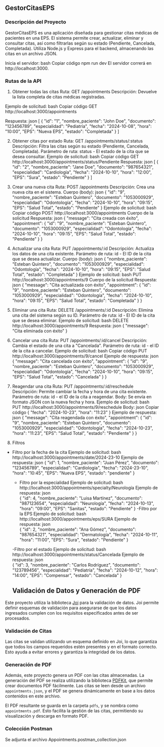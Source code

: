 ## GestorCitasEPS

### Descripción del Proyecto
GestorCitasEPS es una aplicación diseñada para gestionar citas médicas de pacientes en una EPS. El sistema permite crear, actualizar, eliminar y consultar citas, así como filtrarlas según su estado (Pendiente, Cancelada, Completada). Utiliza Node.js y Express para el backend, almacenando las citas en un archivo JSON.


Inicia el servidor:
bash
Copiar código
npm run dev
El servidor correrá en http://localhost:3000.

### Rutas de la API

1. Obtener todas las citas
Ruta: GET /appointments
Descripción: Devuelve la lista completa de citas médicas registradas.

Ejemplo de solicitud:
bash
Copiar código
GET http://localhost:3000/appointments

Respuesta:
json
[
  {
    "id": "1",
    "nombre_paciente": "John Doe",
    "documento": "123456789",
    "especialidad": "Pediatría",
    "fecha": "2024-10-08",
    "hora": "10:00",
    "EPS": "Nueva EPS",
    "estado": "Completada"
  }
]

2. Obtener citas por estado
Ruta: GET /appointments/status/:status
Descripción: Filtra las citas según su estado (Pendiente, Cancelada, Completada).
Parámetro de ruta: status - El estado de la cita que se desea consultar.
Ejemplo de solicitud:
bash
Copiar código
GET http://localhost:3000/appointments/status/Pendiente
Respuesta:
json
[
  {
    "id": "2",
    "nombre_paciente": "Jane Doe",
    "documento": "987654321",
    "especialidad": "Cardiología",
    "fecha": "2024-10-10",
    "hora": "12:00",
    "EPS": "Sura",
    "estado": "Pendiente"
  }
]

3. Crear una nueva cita
Ruta: POST /appointments
Descripción: Crea una nueva cita en el sistema.
Cuerpo (body):
json
{
  "id": "9",
  "nombre_paciente": "Esteban Quintero",
  "documento": "1053000929",
  "especialidad": "Odontología",
  "fecha": "2024-10-10",
  "hora": "09:15",
  "EPS": "Salud Total",
  "estado": "Pendiente"
}
Ejemplo de solicitud:
bash
Copiar código
POST http://localhost:3000/appointments
Cuerpo de la solicitud
Respuesta:
json
{
  "message": "Cita creada con éxito",
  "appointment": {
    "id": "9",
    "nombre_paciente": "Esteban Quintero",
    "documento": "1053000929",
    "especialidad": "Odontología",
    "fecha": "2024-10-10",
    "hora": "09:15",
    "EPS": "Salud Total",
    "estado": "Pendiente"
  }
}

4. Actualizar una cita
Ruta: PUT /appointments/:id
Descripción: Actualiza los datos de una cita existente.
Parámetro de ruta: id - El ID de la cita que se desea actualizar.
Cuerpo (body):
json
{
  "nombre_paciente": "Esteban Quintero",
  "documento": "1053000929",
  "especialidad": "Odontología",
  "fecha": "2024-10-10",
  "hora": "09:15",
  "EPS": "Salud Total",
  "estado": "Completada"
}
Ejemplo de solicitud:
bash
PUT http://localhost:3000/appointments/9
Cuerpo de la solicitud
Respuesta:
json
{
  "message": "Cita actualizada con éxito",
  "appointment": {
    "id": "9",
    "nombre_paciente": "Esteban Quintero",
    "documento": "1053000929",
    "especialidad": "Odontología",
    "fecha": "2024-10-10",
    "hora": "09:15",
    "EPS": "Salud Total",
    "estado": "Completada"
  }
}

5. Eliminar una cita
Ruta: DELETE /appointments/:id
Descripción: Elimina una cita del sistema según su ID.
Parámetro de ruta: id - El ID de la cita que se desea eliminar.
Ejemplo de solicitud:
bash
DELETE http://localhost:3000/appointments/9
Respuesta:
json
{
  "message": "Cita eliminada con éxito"
}

6. Cancelar una cita
Ruta: PUT /appointments/:id/cancel
Descripción: Cambia el estado de una cita a "Cancelada".
Parámetro de ruta: id - el ID de la cita a cancelar.
Ejemplo de solicitud:
bash
Copiar código
PUT http://localhost:3000/appointments/9/cancel
Ejemplo de respuesta:
json
{
  "message": "Cita cancelada con éxito",
  "appointment": {
    "id": "9",
    "nombre_paciente": "Esteban Quintero",
    "documento": "1053000929",
    "especialidad": "Odontología",
    "fecha": "2024-10-10",
    "hora": "09:15",
    "EPS": "Salud Total",
    "estado": "Cancelada"
  }
}

7. Reagendar una cita
Ruta: PUT /appointments/:id/reschedule
Descripción: Permite cambiar la fecha y hora de una cita existente.
Parámetro de ruta: id - el ID de la cita a reagendar.
Body: Se envía en formato JSON con la nueva fecha y hora.
Ejemplo de solicitud:
bash
PUT http://localhost:3000/appointments/9/reschedule
Body:
json
Copiar código
{
    "fecha": "2024-10-23",
    "hora": "11:23"
}
Ejemplo de respuesta:
json
{
  "message": "Cita reagendada con éxito",
  "appointment": {
    "id": "9",
    "nombre_paciente": "Esteban Quintero",
    "documento": "1053000929",
    "especialidad": "Odontología",
    "fecha": "2024-10-23",
    "hora": "11:23",
    "EPS": "Salud Total",
    "estado": "Pendiente"
  }
}
8. Filtros 
 - Filtro por la fecha de la cita 
  Ejemplo de solicitud:
  bash
  http://localhost:3000/appointments/date/2024-23-10
  Ejemplo de respuesta:
  json
  {
        "id": 1,
        "nombre_paciente": "Juan Pérez",
        "documento": "123456789",
        "especialidad": "Cardiología",
        "fecha": "2024-23-10",
        "hora": "10:45",
        "EPS": "Nueva EPS",
        "estado": "pendiente"
    }
  
   - Filtro por la especialidad
  Ejemplo de solicitud:
  bash
  http://localhost:3000/appointments/specialty/Neurología
  Ejemplo de respuesta:
  json  
  {
        "id": 4,
        "nombre_paciente": "Luisa Martínez",
        "documento": "987123654",
        "especialidad": "Neurología",
        "fecha": "2024-10-13",
        "hora": "09:00",
        "EPS": "Sanitas",
        "estado": "Pendiente"
    }
   -Filtro por la EPS
  Ejemplo de solicitud:
  bash
  http://localhost:3000/appointments/eps/SURA
  Ejemplo de respuesta:
  json  
 {
        "id": 2,
        "nombre_paciente": "Ana Gómez",
        "documento": "987654321",
        "especialidad": "Dermatología",
        "fecha": "2024-10-11",
        "hora": "11:00",
        "EPS": "Sura",
        "estado": "Pendiente"
    }

    -Filtro por el estado
     Ejemplo de solicitud:
  bash
  http://localhost:3000/appointments/status/Cancelada
  Ejemplo de respuesta:
  json  
  {
        "id": 3,
        "nombre_paciente": "Carlos Rodríguez",
        "documento": "123789456",
        "especialidad": "Pediatría",
        "fecha": "2024-10-12",
        "hora": "14:00",
        "EPS": "Compensar",
        "estado": "Cancelada"
    }

    ## Validación de Datos y Generación de PDF

Este proyecto utiliza la biblioteca [Joi](https://joi.dev/) para la validación de datos. Joi permite definir esquemas de validación para asegurarse de que los datos ingresados cumplen con los requisitos especificados antes de ser procesados.

### Validación de Citas

Las citas se validan utilizando un esquema definido en Joi, lo que garantiza que todos los campos requeridos estén presentes y en el formato correcto. Esto ayuda a evitar errores y garantiza la integridad de los datos.

### Generación de PDF

Además, este proyecto genera un PDF con las citas almacenadas. La generación del PDF se realiza utilizando la biblioteca [PDFKit](https://pdfkit.org/), que permite crear documentos PDF fácilmente. Las citas se leen desde un archivo `appointments.json`, y el PDF se genera dinámicamente en base a los datos contenidos en este archivo.

El PDF resultante se guarda en la carpeta `pdfs`, y se nombra como `appointments.pdf`. Esto facilita la gestión de las citas, permitiendo su visualización y descarga en formato PDF.

### Colección Postman
Se adjunta el archivo Appointments.postman_collection.json